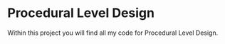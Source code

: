 # Procedural Level Design
Within this project you will find all my code for Procedural Level Design.
